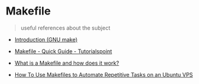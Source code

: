 # Makefile

> useful references about the subject

- [Introduction (GNU make)](https://www.gnu.org/software/make/manual/html_node/Introduction.html)

- [Makefile - Quick Guide - Tutorialspoint](https://www.tutorialspoint.com/makefile/makefile_quick_guide.htm)

- [What is a Makefile and how does it work?](https://opensource.com/article/18/8/what-how-makefile)

- [How To Use Makefiles to Automate Repetitive Tasks on an Ubuntu VPS](https://www.digitalocean.com/community/tutorials/how-to-use-makefiles-to-automate-repetitive-tasks-on-an-ubuntu-vps)
